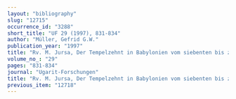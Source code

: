 ```yaml
---
layout: "bibliography"
slug: "12715"
occurrence_id: "3288"
short_title: "UF 29 (1997), 831-834"
author: "Müller, Gefrid G.W."
publication_year: "1997"
title: "Rv. M. Jursa, Der Tempelzehnt in Babylonien vom siebenten bis zum dritten Jahrhundert v. Chr. (AOAT 254)"
volume_no_: "29"
pages: "831-834"
journal: "Ugarit-Forschungen"
title: "Rv. M. Jursa, Der Tempelzehnt in Babylonien vom siebenten bis zum dritten Jahrhundert v. Chr. (AOAT 254)"
previous_item: "12718"
---
```

